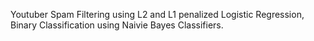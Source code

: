 Youtuber Spam Filtering using L2 and L1 penalized Logistic Regression, Binary Classification using Naivie Bayes Classifiers.
